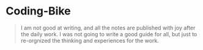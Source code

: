 # Coding-Bike

> I am not good at writing, and all the notes are published with joy after the daily work. I was not going to write a good guide for all, but just to re-orgnized the thinking and experiences for the work.

